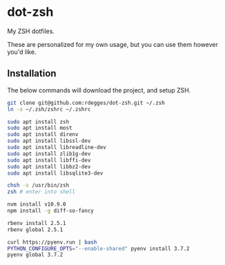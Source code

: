 # dot-zsh

My ZSH dotfiles.

These are personalized for my own usage, but you can use them however you'd
like.


## Installation

The below commands will download the project, and setup ZSH.

``` bash
git clone git@github.com:rdegges/dot-zsh.git ~/.zsh
ln -s ~/.zsh/zshrc ~/.zshrc

sudo apt install zsh
sudo apt install most
sudo apt install direnv
sudo apt install libssl-dev
sudo apt install libreadline-dev
sudo apt install zlib1g-dev
sudo apt install libffi-dev
sudo apt install libbz2-dev
sudo apt install libsqlite3-dev

chsh -s /usr/bin/zsh
zsh # enter into shell

nvm install v10.9.0
npm install -g diff-so-fancy

rbenv install 2.5.1
rbenv global 2.5.1

curl https://pyenv.run | bash
PYTHON_CONFIGURE_OPTS="--enable-shared" pyenv install 3.7.2
pyenv global 3.7.2
